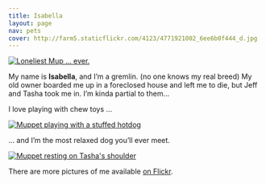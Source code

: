 ```yaml
---
title: Isabella
layout: page
nav: pets
cover: http://farm5.staticflickr.com/4123/4771921002_6ee6b0f444_d.jpg
---
```


[![Loneliest Mup ... ever.][2]][2] 

My name is **Isabella**, and I’m a gremlin. (no one knows my real breed) My old owner boarded me up in a foreclosed house and left me to die, but Jeff and Tasha took me in. I’m kinda partial to them…

 [2]: http://farm5.staticflickr.com/4123/4771921002_6ee6b0f444_d.jpg

I love playing with chew toys …

[![Muppet playing with a stuffed hotdog][3]][3]

 [3]: http://farm4.staticflickr.com/3093/2386072822_9eedc0a4fd_d.jpg

… and I’m the most relaxed dog you’ll ever meet.

[![Muppet resting on Tasha's shoulder][4]][4]

 [4]: http://farm3.staticflickr.com/2071/2234592677_9caae16111_d.jpg

There are more pictures of me available [on Flickr][5].

 [5]: http://www.flickr.com/photos/whatsyourmeme/tags/muppet
